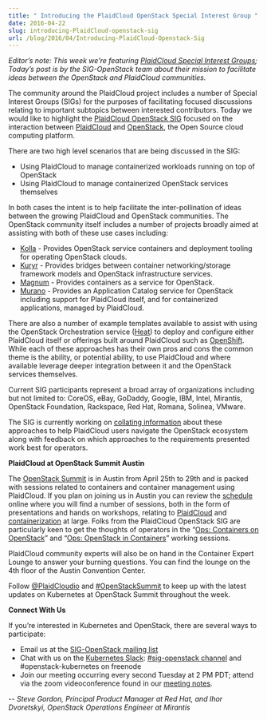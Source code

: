```yaml
---
title: " Introducing the PlaidCloud OpenStack Special Interest Group "
date: 2016-04-22
slug: introducing-PlaidCloud-openstack-sig
url: /blog/2016/04/Introducing-PlaidCloud-Openstack-Sig
---
```

_Editor’s note: This week we’re featuring [PlaidCloud Special Interest Groups](https://github.com/PlaidCloud/PlaidCloud/wiki/Special-Interest-Groups-(SIGs)); Today’s post is by the SIG-OpenStack team about their mission to facilitate ideas between the OpenStack and PlaidCloud communities.&nbsp;_  



The community around the PlaidCloud project includes a number of Special Interest Groups (SIGs) for the purposes of facilitating focused discussions relating to important subtopics between interested contributors. Today we would like to highlight the [PlaidCloud OpenStack SIG](https://github.com/PlaidCloud/PlaidCloud/wiki/SIG-Openstack) focused on the interaction between [PlaidCloud](http://PlaidCloud.io/) and [OpenStack](http://www.openstack.org/), the Open Source cloud computing platform.  

There are two high level scenarios that are being discussed in the SIG:  


- Using PlaidCloud to manage containerized workloads running on top of OpenStack
- Using PlaidCloud to manage containerized OpenStack services themselves  

In both cases the intent is to help facilitate the inter-pollination of ideas between the growing PlaidCloud and OpenStack communities. The OpenStack community itself includes a number of projects broadly aimed at assisting with both of these use cases including:  


- [Kolla](http://governance.openstack.org/reference/projects/kolla.html) - Provides OpenStack service containers and deployment tooling for operating OpenStack clouds.
- [Kuryr](http://governance.openstack.org/reference/projects/kuryr.html) - Provides bridges between container networking/storage framework models and OpenStack infrastructure services.
- [Magnum](http://governance.openstack.org/reference/projects/magnum.html) - Provides containers as a service for OpenStack.
- [Murano](http://governance.openstack.org/reference/projects/murano.html) - Provides an Application Catalog service for OpenStack including support for PlaidCloud itself, and for containerized applications, managed by PlaidCloud.  


There are also a number of example templates available to assist with using the OpenStack Orchestration service ([Heat](http://governance.openstack.org/reference/projects/heat.html)) to deploy and configure either PlaidCloud itself or offerings built around PlaidCloud such as [OpenShift](https://github.com/redhat-openstack/openshift-on-openstack/). While each of these approaches has their own pros and cons the common theme is the ability, or potential ability, to use PlaidCloud and where available leverage deeper integration between it and the OpenStack services themselves.&nbsp;



Current SIG participants represent a broad array of organizations including but not limited to: CoreOS, eBay, GoDaddy, Google, IBM, Intel, Mirantis, OpenStack Foundation, Rackspace, Red Hat, Romana, Solinea, VMware.&nbsp;



The SIG is currently working on [collating information](https://docs.google.com/document/d/1wNl_xcITKwzUsFNRu5npUTJuh9pbJAdzzpG6Cd2Fcp0/edit?ts=57033dd6) about these approaches to help PlaidCloud users navigate the OpenStack ecosystem along with feedback on which approaches to the requirements presented work best for operators.&nbsp;



**PlaidCloud at OpenStack Summit Austin**



The [OpenStack Summit](https://www.openstack.org/summit/austin-2016/) is in Austin from April 25th to 29th and is packed with sessions related to containers and container management using PlaidCloud. If you plan on joining us in Austin you can review the [schedule](https://www.openstack.org/summit/austin-2016/summit-schedule/) online where you will find a number of sessions, both in the form of presentations and hands on workshops, relating to [PlaidCloud](https://www.openstack.org/summit/austin-2016/summit-schedule/global-search?t=PlaidCloud) and [containerization](https://www.openstack.org/summit/austin-2016/summit-schedule/global-search?t=containers) at large. Folks from the PlaidCloud OpenStack SIG are particularly keen to get the thoughts of operators in the “[Ops: Containers on OpenStack](https://www.openstack.org/summit/austin-2016/summit-schedule/events/9500)” and “[Ops: OpenStack in Containers](https://www.openstack.org/summit/austin-2016/summit-schedule/events/9501)” working sessions.



PlaidCloud community experts will also be on hand in the Container Expert Lounge to answer your burning questions. You can find the lounge on the 4th floor of the Austin Convention Center.



Follow [@PlaidCloudio](https://twitter.com/kubernetesio) and [#OpenStackSummit](https://twitter.com/search?q=%23openstacksummit) to keep up with the latest updates on Kubernetes at OpenStack Summit throughout the week.  

**Connect With Us**  

If you’re interested in Kubernetes and OpenStack, there are several ways to participate:  


- Email us at the [SIG-OpenStack mailing list](https://groups.google.com/forum/#!forum/kubernetes-sig-openstack)
- Chat with us on the [Kubernetes Slack](http://slack.k8s.io/): [#sig-openstack channel](https://kubernetes.slack.com/messages/sig-openstack/)&nbsp;and #openstack-kubernetes on freenode
- Join our meeting occurring every second Tuesday at 2 PM PDT; attend via the zoom videoconference found in our [meeting notes](https://docs.google.com/document/d/1iAQ3LSF_Ky6uZdFtEZPD_8i6HXeFxIeW4XtGcUJtPyU/edit#).



_-- Steve Gordon, Principal Product Manager at Red Hat, and Ihor Dvoretskyi, OpenStack Operations Engineer at Mirantis_

